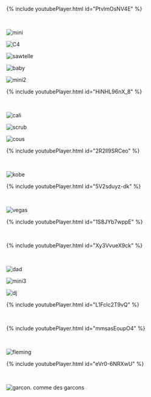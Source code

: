 {% include youtubePlayer.html id="PtvlmOsNV4E" %}

<br>

![mini](./pics/mini.jpeg)

![C4](./pics/C4-abstract.png)

![sawtelle](./pics/sawtelle.jpeg)

![baby](./pics/baby.jpeg)

![mini2](./pics/mini2.jpeg)

{% include youtubePlayer.html id="HiNHL96nX_8" %}

<br>

![cali](./pics/cali.jpeg)

![scrub](./pics/scrub.jpeg)

![cous](./pics/cous.jpeg)

{% include youtubePlayer.html id="2R2ll9SRCeo" %}

<br>

![kobe](./pics/kobe.jpeg)

{% include youtubePlayer.html id="5V2sduyz-dk" %}

<br>

![vegas](./pics/vegas.jpeg)

{% include youtubePlayer.html id="1S8JYb7wppE" %}

<br>

{% include youtubePlayer.html id="Xy3VvueX9ck" %}

<br>

![dad](./pics/dad.jpeg)

![mini3](./pics/mini3.jpeg)

![dj](./pics/dj.jpeg)

{% include youtubePlayer.html id="L1Fclc2T9vQ" %}

<br>

{% include youtubePlayer.html id="mmsasEoupO4" %}

<br>

![fleming](./pics/fleming.jpeg)

{% include youtubePlayer.html id="eVr0-6NRXwU" %}

<br>

![garcon](./pics/garcon.jpg). 
comme des garcons 
